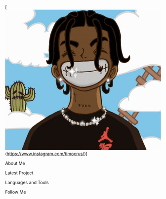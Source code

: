 [![Header](https://github.com/gilspi/gilspi/blob/master/assets/header.gif)(https://www.instagram.com/timocrus/)]

About Me

Latest Project

Languages and Tools

Follow Me